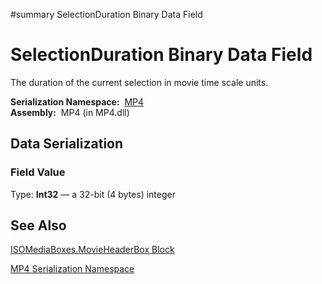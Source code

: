 ﻿#summary SelectionDuration Binary Data Field

# SelectionDuration Binary Data Field #


The duration of the current selection in movie time scale units.

**Serialization Namespace:**  [MP4](Bin_N_MP4.md)<br><b>Assembly:</b>  MP4 (in MP4.dll)<br>
<h2>Data Serialization</h2>

<h3>Field Value</h3>
Type: <b>Int32</b> — a 32-bit (4 bytes) integer <br>
<h2>See Also</h2>

<a href='Bin_T_MP4_ISOMediaBoxes_MovieHeaderBox.md'>ISOMediaBoxes.MovieHeaderBox Block</a>

<a href='Bin_N_MP4.md'>MP4 Serialization Namespace</a>